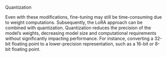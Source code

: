 Quantization

Even with these modifications, fine-tuning may still be time-consuming due to weight
computations. Subsequently, the LoRA approach can be combined with quantization.
Quantization reduces the precision of the model’s weights, decreasing model size and
computational requirements without significantly impacting performance. For instance,
converting a 32-bit floating point to a lower-precision representation, such as a 16-bit or
8-bit floating point.
